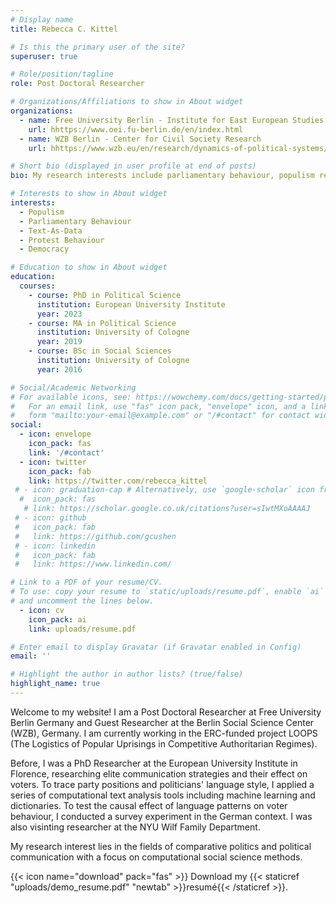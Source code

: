 ```yaml
---
# Display name
title: Rebecca C. Kittel

# Is this the primary user of the site?
superuser: true

# Role/position/tagline
role: Post Doctoral Researcher

# Organizations/Affiliations to show in About widget
organizations:
  - name: Free University Berlin - Institute for East European Studies
    url: hhttps://www.oei.fu-berlin.de/en/index.html
  - name: WZB Berlin - Center for Civil Society Research
    url: hhttps://www.wzb.eu/en/research/dynamics-of-political-systems/center-for-civil-society-research

# Short bio (displayed in user profile at end of posts)
bio: My research interests include parliamentary behaviour, populism research, party and voter behavior as well as protest studies.

# Interests to show in About widget
interests:
  - Populism
  - Parliamentary Behaviour
  - Text-As-Data
  - Protest Behaviour
  - Democracy

# Education to show in About widget
education:
  courses:
    - course: PhD in Political Science
      institution: European University Institute
      year: 2023
    - course: MA in Political Science
      institution: University of Cologne
      year: 2019
    - course: BSc in Social Sciences
      institution: University of Cologne
      year: 2016

# Social/Academic Networking
# For available icons, see: https://wowchemy.com/docs/getting-started/page-builder/#icons
#   For an email link, use "fas" icon pack, "envelope" icon, and a link in the
#   form "mailto:your-email@example.com" or "/#contact" for contact widget.
social:
  - icon: envelope
    icon_pack: fas
    link: '/#contact'
  - icon: twitter
    icon_pack: fab
    link: https://twitter.com/rebecca_kittel
 # - icon: graduation-cap # Alternatively, use `google-scholar` icon from `ai` icon pack
  #  icon_pack: fas
   # link: https://scholar.google.co.uk/citations?user=sIwtMXoAAAAJ
 # - icon: github
 #   icon_pack: fab
 #   link: https://github.com/gcushen
 # - icon: linkedin
 #   icon_pack: fab
 #   link: https://www.linkedin.com/

# Link to a PDF of your resume/CV.
# To use: copy your resume to `static/uploads/resume.pdf`, enable `ai` icons in `params.toml`,
# and uncomment the lines below.
  - icon: cv
    icon_pack: ai
    link: uploads/resume.pdf

# Enter email to display Gravatar (if Gravatar enabled in Config)
email: ''

# Highlight the author in author lists? (true/false)
highlight_name: true
---
```


Welcome to my website! I am a Post Doctoral Researcher at Free University Berlin Germany and Guest Researcher at the Berlin Social Science Center (WZB), Germany. I am currently working in the ERC-funded project LOOPS (The Logistics of Popular Uprisings in Competitive Authoritarian Regimes).


Before, I was a PhD Researcher at the European University Institute in Florence, researching  elite communication strategies and their effect on voters. To trace party positions and politicians' language style, I applied a series of computational text analysis tools including machine learning and dictionaries. To test the causal effect of language patterns on voter behaviour, I conducted a survey experiment in the German context. I was also visinting researcher at the NYU Wilf Family Department.


My research interest lies in the fields of comparative politics and political communication with a focus on computational social science methods.

{{< icon name="download" pack="fas" >}} Download my {{< staticref "uploads/demo_resume.pdf" "newtab" >}}resumé{{< /staticref >}}.
